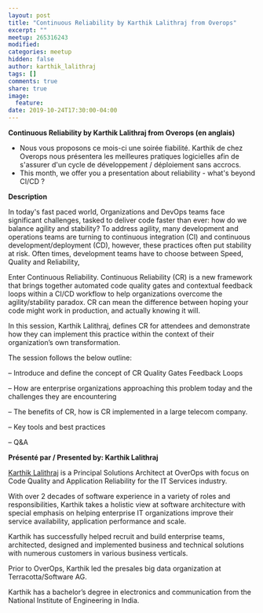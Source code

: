 ```yaml
---
layout: post
title: "Continuous Reliability by Karthik Lalithraj from Overops"
excerpt: ""
meetup: 265316243
modified:
categories: meetup
hidden: false
author: karthik_lalithraj
tags: []
comments: true
share: true
image:
  feature:
date: 2019-10-24T17:30:00-04:00
---
```


__Continuous Reliability by Karthik Lalithraj from Overops (en anglais)__

* Nous vous proposons ce mois-ci une soirée fiabilité. Karthik de chez Overops nous présentera les meilleures pratiques logicielles afin de s'assurer d'un cycle de développement / déploiement sans accrocs.
* This month, we offer you a presentation about reliability - what's beyond CI/CD ?

__Description__

In today's fast paced world, Organizations and DevOps teams face significant challenges, tasked to deliver code faster than ever: how do we balance agility and stability?
To address agility, many development and operations teams are turning to continuous integration (CI) and continuous development/deployment (CD), however, these practices often put stability at risk.
Often times, development teams have to choose between Speed, Quality and Reliability,

Enter Continuous Reliability. Continuous Reliability (CR) is a new framework that brings together automated code quality gates and contextual feedback loops within a CI/CD workflow to help organizations overcome the agility/stability paradox.
CR can mean the difference between hoping your code might work in production, and actually knowing it will.

In this session, Karthik Lalithraj, defines CR for attendees and demonstrate how they can implement this practice within the context of their organization’s own transformation.

The session follows the below outline:

– Introduce and define the concept of CR Quality Gates Feedback Loops

– How are enterprise organizations approaching this problem today and the challenges they are encountering

– The benefits of CR, how is CR implemented in a large telecom company.

– Key tools and best practices

– Q&A

__Présenté par / Presented by: Karthik Lalithraj__

[Karthik Lalithraj](https://support.overops.com/hc/en-us/profiles/360078897254-Karthik-Lalithraj) is a Principal Solutions Architect at OverOps with focus on Code Quality and Application Reliability for the IT Services industry.

With over 2 decades of software experience in a variety of roles and responsibilities, Karthik takes a holistic view at software architecture with special emphasis on helping enterprise IT organizations improve their service availability, application performance and scale.

Karthik has successfully helped recruit and build enterprise teams, architected, designed and implemented business and technical solutions with numerous customers in various business verticals.

Prior to OverOps, Karthik led the presales big data organization at Terracotta/Software AG.

Karthik has a bachelor’s degree in electronics and communication from the National Institute of Engineering in India.
